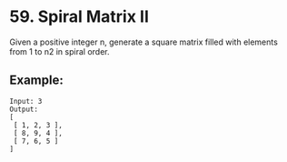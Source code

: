 # 59. Spiral Matrix II

Given a positive integer n, generate a square matrix filled with elements from 1 to n2 in spiral order.

## Example:

```
Input: 3
Output:
[
 [ 1, 2, 3 ],
 [ 8, 9, 4 ],
 [ 7, 6, 5 ]
]
```